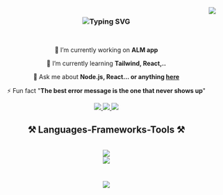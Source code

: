 <img align="right" src="https://visitor-badge.laobi.icu/badge?page_id=salesp07.salesp07" />

<h3 align="center">
  <img src="https://readme-typing-svg.herokuapp.com?font=Fira+Code&weight=600&center=true&duration=3200&pause=1000&width=435&lines=Hi+There+!%F0%9F%91%8B;I'm+Tran+Thanh+Son!" alt="Typing SVG">
</h3>

<br/>

<div align="center">
 
 🔭 I’m currently working on **ALM app**
 
 🌱 I’m currently learning **Tailwind, React,..**

 💬 Ask me about **Node.js, React... or anything [here](https://github.com/trsonfu/issues)**

 ⚡ Fun fact "**The best error message is the one that never shows up**"
 
 </div>
 
<div align="center"> 
  <a href="mailto:trsonfu@gmail.com">
    <img src="https://img.shields.io/badge/Gmail-333333?style=for-the-badge&logo=gmail&logoColor=red" />
  </a>
  <a href="#" target="_blank">
    <img src="https://img.shields.io/badge/LinkedIn-0077B5?style=for-the-badge&logo=linkedin&logoColor=white" target="_blank" />
  </a>
  <a href="#" target="_blank">
     <img src="https://img.shields.io/badge/Portfolio-FF5722?style=for-the-badge&logo=todoist&logoColor=white" target="_blank" /> <!-- sqlite, safari, google-chrome are other good icon options -->
  </a>
</div>
 
<h2 align="center">⚒️ Languages-Frameworks-Tools ⚒️</h2>

<br/>
<div align="center">
    <img src="https://skillicons.dev/icons?i=nodejs,github,javascript" /><br>
    <img src="https://skillicons.dev/icons?i=react,bootstrap,mysql,html,css,sass,figma,git" />
</div>

<br/>

<h3 align="center">
    <img src="https://readme-typing-svg.herokuapp.com/?font=Righteous&size=25&center=true&vCenter=true&width=500&height=70&duration=4000&lines=Thanks+for+visiting!+✌️">
</h3>

<br/>

